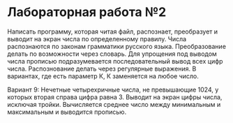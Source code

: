 # Лабораторная работа №2

Написать программу, которая читая файл, распознает, преобразует и выводит на экран числа по определенному правилу. Числа распознаются по законам грамматики русского языка. Преобразование делать по возможности через словарь. Для упрощения под выводом числа прописью подразумевается последовательный вывод всех цифр числа. Распознование делать через регулярные выражения. В вариантах, где есть параметр К, К заменяется на любое число.


Вариант 9:
Нечетные четырехричные числа, не превышающие 1024, у которых вторая справа цифра равна 3. Выводит на экран цифры числа, исключая тройки. Вычисляется среднее число между минимальным и максимальным и выводится прописью.
